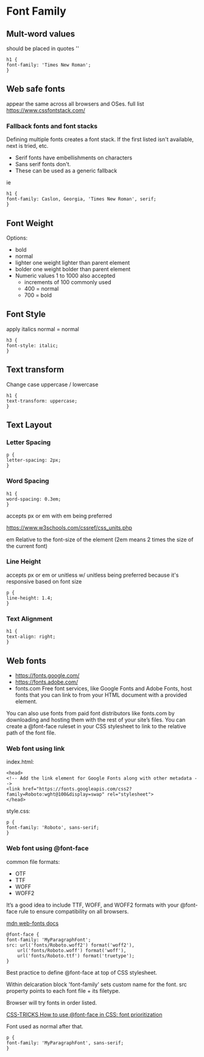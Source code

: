 # Font Family
## Mult-word values
should be placed in quotes ''

    h1 {
    font-family: 'Times New Roman';
    }

## Web safe fonts
appear the same across all browsers and OSes.
full list https://www.cssfontstack.com/

### Fallback fonts and font stacks

Defining multiple fonts creates a font stack. If the first listed isn't available, next is tried, etc.

- Serif fonts have embellishments on characters
- Sans serif fonts don't.
- These can be used as a generic fallback

ie

    h1 {
    font-family: Caslon, Georgia, 'Times New Roman', serif;
    }

## Font Weight
Options:
- bold
- normal
- lighter one weight lighter than parent element
- bolder one weight bolder than parent element
- Numeric values 1 to 1000 also accepted
  - increments of 100 commonly used
  - 400 = normal
  - 700 = bold

## Font Style

apply italics
normal = normal

    h3 {
    font-style: italic;
    }

## Text transform
Change case
uppercase / lowercase
  
    h1 {
    text-transform: uppercase;
    }

## Text Layout

### Letter Spacing

    p {
    letter-spacing: 2px;
    }

### Word Spacing

    h1 {
    word-spacing: 0.3em; 
    }

accepts px or em with em being preferred

https://www.w3schools.com/cssref/css_units.php

em 	Relative to the font-size of the element (2em means 2 times the size of the current font)

### Line Height

accepts px or em or unitless w/ unitless being preferred because it's responsive based on font size

    p {
    line-height: 1.4;
    }

### Text Alignment

    h1 {
    text-align: right;
    }

## Web fonts
- https://fonts.google.com/
- https://fonts.adobe.com/
- fonts.com
Free font services, like Google Fonts and Adobe Fonts, host fonts that you can link to from your HTML document with a provided <link> element.

You can also use fonts from paid font distributors like fonts.com by downloading and hosting them with the rest of your site’s files. You can create a @font-face ruleset in your CSS stylesheet to link to the relative path of the font file. 

### Web font using link

index.html:

    <head>
    <!-- Add the link element for Google Fonts along with other metadata -->
    <link href="https://fonts.googleapis.com/css2?family=Roboto:wght@100&display=swap" rel="stylesheet">
    </head>

style.css:

    p {
    font-family: 'Roboto', sans-serif;
    }

### Web font using @font-face

common file formats:
- OTF
- TTF
- WOFF
- WOFF2

It’s a good idea to include TTF, WOFF, and WOFF2 formats with your @font-face rule to ensure compatibility on all browsers.

[mdn web-fonts docs](https://developer.mozilla.org/en-US/docs/Learn_web_development/Core/Text_styling/Web_fonts#generating_the_required_code)

    @font-face {
    font-family: 'MyParagraphFont';
    src: url('fonts/Roboto.woff2') format('woff2'),
        url('fonts/Roboto.woff') format('woff'),
        url('fonts/Roboto.ttf') format('truetype');
    }

Best practice to define @font-face at top of CSS stylesheet.

Within delcaration block 'font-family' sets custom name for the font. src property points to each font file + its filetype.

Browser will try fonts in order listed.

[CSS-TRICKS How to use @font-face in CSS: font prioritization](https://css-tricks.com/snippets/css/using-font-face-in-css/)

Font used as normal after that.

    p {
    font-family: 'MyParagraphFont', sans-serif;
    }

